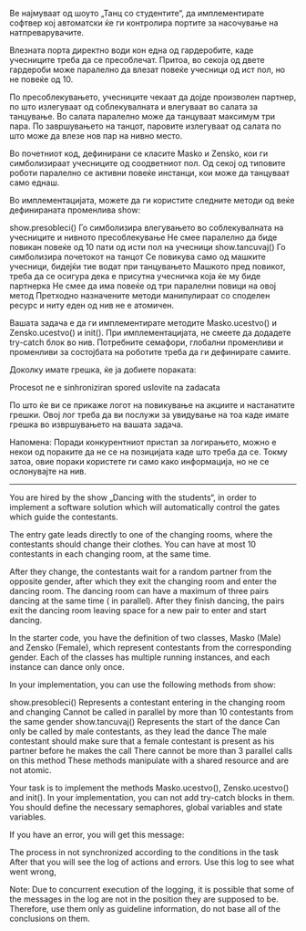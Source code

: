 Ве најмуваат од шоуто „Танц со студентите“, да имплементирате софтвер кој автоматски ќе ги контролира портите за
насочување на натпреварувачите.

Влезната порта директно води кон една од гардеробите, каде учесниците треба да се пресоблечат. Притоа, во секоја од
двете гардероби може паралелно да влезат повеќе учесници од ист пол, но не повеќе од 10.

По пресоблекувањето, учесниците чекаат да дојде произволен партнер, по што излегуваат од соблекувалната и влегуваат во
салата за танцување. Во салата паралелно може да танцуваат максимум три пара. По завршувањето на танцот, паровите
излегуваат од салата по што може да влезе нов пар на нивно место.

Во почетниот код, дефинирани се класите Masko и Zensko, кои ги симболизираат учесниците од соодветниот пол. Од секој од
типовите роботи паралелно се активни повеќе инстанци, кои може да танцуваат само еднаш.

Во имплементацијата, можете да ги користите следните методи од веќе дефинираната променлива show:

show.presobleci()
Го симболизира влегувањето во соблекувалната на учесниците и нивното пресоблекување Не смее паралелно да биде повикан
повеќе од 10 пати од исти пол на учесници show.tancuvaj()
Го симболизира почетокот на танцот Се повикува само од машките учесници, бидејќи тие водат при танцувањето Машкото пред
повикот, треба да се осигура дека е присутна учесничка која ќе му биде партнерка Не смее да има повеќе од три паралелни
повици на овој метод Претходно назначените методи манипулираат со споделен ресурс и ниту еден од нив не е атомичен.

Вашата задача е да ги имплементирате методите Masko.ucestvo() и Zensko.ucestvo() и init(). При имплементацијата, не
смеете да додадете try-catch блок во нив. Потребните семафори, глобални променливи и променливи за состојбата на
роботите треба да ги дефинирате самите.

Доколку имате грешка, ќе ја добиете пораката:

Procesot ne e sinhroniziran spored uslovite na zadacata

По што ќе ви се прикаже логот на повикување на акциите и настанатите грешки. Овој лог треба да ви послужи за увидување
на тоа каде имате грешка во извршувањето на вашата задача.

Напомена: Поради конкурентниот пристап за логирањето, можно е некои од пораките да не се на позицијата каде што треба да
се. Токму затоа, овие пораки користете ги само како информација, но не се ослонувајте на нив.

--------


You are hired by the show „Dancing with the students“, in order to implement a software solution which will
automatically control the gates which guide the contestants.

The entry gate leads directly to one of the changing rooms, where the contestants should change their clothes. You can
have at most 10 contestants in each changing room, at the same time.

After they change, the contestants wait for a random partner from the opposite gender, after which they exit the
changing room and enter the dancing room. The dancing room can have a maximum of three pairs dancing at the same time (
in parallel). After they finish dancing, the pairs exit the dancing room leaving space for a new pair to enter and start
dancing.

In the starter code, you have the definition of two classes, Masko (Male) and Zensko (Female), which represent
contestants from the corresponding gender. Each of the classes has multiple running instances, and each instance can
dance only once.

In your implementation, you can use the following methods from show:

show.presobleci()
Represents a contestant entering in the changing room and changing Cannot be called in parallel by more than 10
contestants from the same gender show.tancuvaj()
Represents the start of the dance Can only be called by male contestants, as they lead the dance The male contestant
should make sure that a female contestant is present as his partner before he makes the call There cannot be more than 3
parallel calls on this method These methods manipulate with a shared resource and are not atomic.

Your task is to implement the methods Masko.ucestvo(), Zensko.ucestvo() and init(). In your implementation, you can not
add try-catch blocks in them. You should define the necessary semaphores, global variables and state variables.

If you have an error, you will get this message:

The process in not synchronized according to the conditions in the task After that you will see the log of actions and
errors. Use this log to see what went wrong,

Note: Due to concurrent execution of the logging, it is possible that some of the messages in the log are not in the
position they are supposed to be. Therefore, use them only as guideline information, do not base all of the conclusions
on them.